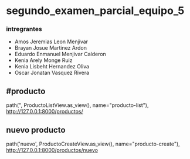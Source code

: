 # segundo_examen_parcial_equipo_5

### intregrantes 
- Amos Jeremias Leon Menjivar
- Brayan Josue Martinez Ardon
- Eduardo Enmanuel Menjivar Calderon
- Kenia Arely Monge Ruiz
- Kenia Lisbeht Hernandez Oliva
- Oscar Jonatan Vasquez Rivera

## #producto

path(", ProductoListView.as_view(), name="producto-list"), http://127.0.0.1:8000/productos/

## nuevo producto

path('nuevo', ProductoCreateView.as_view(), name="producto-create"), http://127.0.0.1:8000/productos/nuevo

